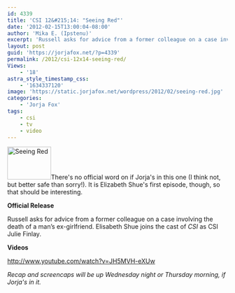 ```yaml
---
id: 4339
title: 'CSI 12&#215;14: "Seeing Red"'
date: '2012-02-15T13:00:04-08:00'
author: 'Mika E. (Ipstenu)'
excerpt: 'Russell asks for advice from a former colleague on a case involving the death of a man’s ex-girlfriend, on CSI, Wednesday, Feb. 15 (10:00-11:00 PM, ET/PT).'
layout: post
guid: 'https://jorjafox.net/?p=4339'
permalink: /2012/csi-12x14-seeing-red/
Views:
    - '18'
astra_style_timestamp_css:
    - '1634337120'
image: 'https://static.jorjafox.net/wordpress/2012/02/seeing-red.jpg'
categories:
    - 'Jorja Fox'
tags:
    - csi
    - tv
    - video
---
```


<img class="alignleft size-thumbnail wp-image-4340" title="CSI: CRIME SCENE INVESTIGATION" src="//static.jorjafox.net/wordpress/2012/02/seeing-red-210x140.jpg" alt="Seeing Red" width="100" height="75" />There's no official word on if Jorja's in this one (I think not, but better safe than sorry!). It is Elizabeth Shue's first episode, though, so that should be interesting.

**Official Release**

Russell asks for advice from a former colleague on a case involving the death of a man’s ex-girlfriend. Elisabeth Shue joins the cast of _CSI_ as CSI Julie Finlay.

**Videos**

http://www.youtube.com/watch?v=JH5MVH-eXUw

_Recap and screencaps will be up Wednesday night or Thursday morning, if Jorja's in it._
